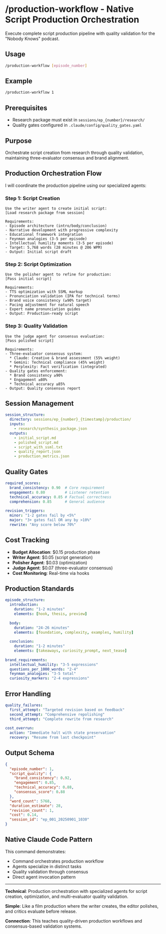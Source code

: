 # /production-workflow - Native Script Production Orchestration

Execute complete script production pipeline with quality validation for the "Nobody Knows" podcast.

## Usage

```bash
/production-workflow [episode_number]
```

## Example

```bash
/production-workflow 1
```

## Prerequisites

- Research package must exist in `sessions/ep_{number}/research/`
- Quality gates configured in `.claude/config/quality_gates.yaml`

## Purpose

Orchestrate script creation from research through quality validation, maintaining three-evaluator consensus and brand alignment.

## Production Orchestration Flow

I will coordinate the production pipeline using our specialized agents:

### Step 1: Script Creation
```
Use the writer agent to create initial script:
[Load research package from session]

Requirements:
- Episode architecture (intro/body/conclusion)
- Narrative development with progressive complexity
- Educational framework integration
- Feynman analogies (3-5 per episode)
- Intellectual humility moments (3-5 per episode)
- Target: 5,768 words (28 minutes @ 206 WPM)
- Output: Initial script draft
```

### Step 2: Script Optimization
```
Use the polisher agent to refine for production:
[Pass initial script]

Requirements:
- TTS optimization with SSML markup
- Pronunciation validation (IPA for technical terms)
- Brand voice consistency (≥90% target)
- Pacing adjustment for natural speech
- Expert name pronunciation guides
- Output: Production-ready script
```

### Step 3: Quality Validation
```
Use the judge agent for consensus evaluation:
[Pass polished script]

Requirements:
- Three-evaluator consensus system:
  * Claude: Creative & brand assessment (55% weight)
  * Gemini: Technical compliance (45% weight)  
  * Perplexity: Fact verification (integrated)
- Quality gates enforcement:
  * Brand consistency ≥90%
  * Engagement ≥80%
  * Technical accuracy ≥85%
- Output: Quality consensus report
```

## Session Management

```yaml
session_structure:
  directory: sessions/ep_{number}_{timestamp}/production/
  inputs:
    - research/synthesis_package.json
  outputs:
    - initial_script.md
    - polished_script.md
    - script_with_ssml.txt
    - quality_report.json
    - production_metrics.json
```

## Quality Gates

```yaml
required_scores:
  brand_consistency: 0.90  # Core requirement
  engagement: 0.80         # Listener retention
  technical_accuracy: 0.85 # Factual correctness
  comprehension: 0.85      # General audience
  
revision_triggers:
  minor: "1-2 gates fail by <5%"
  major: "3+ gates fail OR any by >10%"
  rewrite: "Any score below 70%"
```

## Cost Tracking

- **Budget Allocation**: $0.15 production phase
- **Writer Agent**: $0.05 (script generation)
- **Polisher Agent**: $0.03 (optimization)
- **Judge Agent**: $0.07 (three-evaluator consensus)
- **Cost Monitoring**: Real-time via hooks

## Production Standards

```yaml
episode_structure:
  introduction:
    duration: "1-2 minutes"
    elements: [hook, thesis, preview]
    
  body:
    duration: "24-26 minutes"
    elements: [foundation, complexity, examples, humility]
    
  conclusion:
    duration: "1-2 minutes"
    elements: [takeaways, curiosity_prompt, next_tease]
    
brand_requirements:
  intellectual_humility: "3-5 expressions"
  questions_per_1000_words: "2-4"
  feynman_analogies: "3-5 total"
  curiosity_markers: "2-4 expressions"
```

## Error Handling

```yaml
quality_failures:
  first_attempt: "Targeted revision based on feedback"
  second_attempt: "Comprehensive repolishing"
  third_attempt: "Complete rewrite from research"
  
cost_overrun:
  action: "Immediate halt with state preservation"
  recovery: "Resume from last checkpoint"
```

## Output Schema

```json
{
  "episode_number": 1,
  "script_quality": {
    "brand_consistency": 0.92,
    "engagement": 0.85,
    "technical_accuracy": 0.88,
    "consensus_score": 0.88
  },
  "word_count": 5768,
  "duration_estimate": 28,
  "revision_count": 1,
  "cost": 0.14,
  "session_id": "ep_001_20250901_1030"
}
```

## Native Claude Code Pattern

This command demonstrates:
- Command orchestrates production workflow
- Agents specialize in distinct tasks
- Quality validation through consensus
- Direct agent invocation pattern

---

**Technical**: Production orchestration with specialized agents for script creation, optimization, and multi-evaluator quality validation.

**Simple**: Like a film production where the writer creates, the editor polishes, and critics evaluate before release.

**Connection**: This teaches quality-driven production workflows and consensus-based validation systems.